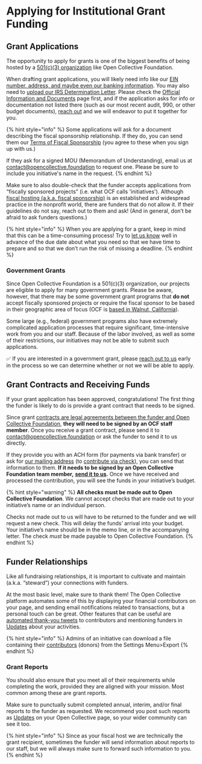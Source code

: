 # Applying for Institutional Grant Funding

## Grant Applications

The opportunity to apply for grants is one of the biggest benefits of being hosted by a [501(c)(3) organization](https://docs.opencollective.foundation/about/fiscal-hosting#what-does-501-c-3-mean) like Open Collective Foundation.

When drafting grant applications, you will likely need info like our [EIN number, address, and maybe even our banking information](https://docs.opencollective.foundation/about/official-information-and-documents). You may also need to [upload our IRS Determination Letter](https://docs.opencollective.foundation/about/official-information-and-documents). Please check the [Official Information and Documents](https://docs.opencollective.foundation/about/official-information-and-documents) page first, and if the application asks for info or documentation not listed there (such as our most recent audit, 990, or other budget documents), [reach out](mailto:contact@opencollective.foundation) and we will endeavor to put it together for you.  

{% hint style="info" %}
Some applications will ask for a document describing the fiscal sponsorship relationship. If they do, you can send them our [Terms of Fiscal Sponsorship](../getting-started/terms.md) (you agree to these when you sign up with us.) 

If they ask for a signed MOU (Memorandum of Understanding), email us at [contact@opencollective.foundation](mailto:%20contact@opencollective.foundation) to request one. Please be sure to include you initiative's name in the request.
{% endhint %}

Make sure to also double-check that the funder accepts applications from “fiscally sponsored projects” (i.e. what OCF calls 'initiatives'). Although [fiscal hosting (a.k.a. fiscal sponsorship)](https://docs.opencollective.foundation/about/fiscal-hosting) is an established and widespread practice in the nonprofit world, there are funders that do not allow it. If their guidelines do not say, reach out to them and ask! (And in general, don’t be afraid to ask funders questions.)

{% hint style="info" %}
When you are applying for a grant, keep in mind that this can be a time-consuming process! Try to [let us know](mailto:contact@opencollective.foundation) well in advance of the due date about what you need so that we have time to prepare and so that we don’t run the risk of missing a deadline.
{% endhint %}

### **Government Grants**

Since Open Collective Foundation is a 501(c)(3) organization, our projects are eligible to apply for many government grants. Please be aware, however, that there may be some government grant programs that **do not** accept fiscally sponsored projects or require the fiscal sponsor to be based in their geographic area of focus (OCF is [based in Walnut, California](https://docs.opencollective.foundation/about/official-information-and-documents#address)).

Some large (e.g., federal) government programs also have extremely complicated application processes that require significant, time-intensive work from you and our staff. Because of the labor involved, as well as some of their restrictions, our initiatives may not be able to submit such applications.

:white_check_mark: If you are interested in a government grant, please [reach out to us](mailto:contact@opencollective.foundation) early in the process so we can determine whether or not we will be able to apply.

## Grant Contracts and Receiving Funds

If your grant application has been approved, congratulations! The first thing the funder is likely to do is provide a grant contract that needs to be signed.

Since grant [contracts are legal agreements between the funder and Open Collective Foundation](https://docs.opencollective.foundation/how-it-works/processes-and-limitations), **they will need to be signed by an OCF staff member**. Once you receive a grant contract, please send it to [contact@opencollective.foundation](mailto:contact@opencollective.foundation) or ask the funder to send it to us directly.

If they provide you with an ACH form (for payments via bank transfer) or ask for [our mailing address](https://docs.opencollective.foundation/about/official-information-and-documents#address) (to [contribute via check](https://docs.opencollective.foundation/how-it-works/financial-contributions#check-contributions)), you can send that information to them. **If it needs to be signed by an Open Collective Foundation team member,** [**send it to us**](mailto:contact@opencollective.foundation)**.** Once we have received and processed the contribution, you will see the funds in your initiative’s budget.

{% hint style="warning" %}
**All checks must be made out to Open Collective Foundation**. We cannot accept checks that are made out to your initiative’s name or an individual person.

Checks not made out to us will have to be returned to the funder and we will request a new check. This will delay the funds’ arrival into your budget. Your initiative’s name should be in the memo line, or in the accompanying letter. The check _must_ be made payable to Open Collective Foundation.
{% endhint %}

## Funder Relationships

Like all fundraising relationships, it is important to cultivate and maintain (a.k.a. “steward”) your connections with funders.

At the most basic level, make sure to thank them! The Open Collective platform automates some of this by displaying your financial contributors on your page, and sending email notifications related to transactions, but a personal touch can be great. Other features that can be useful are [automated thank-you tweets](https://docs.opencollective.com/help/collectives/integrations#twitter-integration) to contributors and mentioning funders in [Updates](https://docs.opencollective.com/help/collectives/communication#updates) about your activities. 

{% hint style="info" %}
Admins of an initiative can download a file containing their [contributors](https://docs.opencollective.com/help/collectives/data-export#export-csv) (donors) from the Settings Menu>Export
{% endhint %}

### **Grant Reports**

You should also ensure that you meet all of their requirements while completing the work, provided they are aligned with your mission. Most common among these are grant reports.

Make sure to punctually submit completed annual, interim, and/or final reports to the funder as requested. We recommend you post such reports as [Updates](https://docs.opencollective.com/help/collectives/communication#updates) on your Open Collective page, so your wider community can see it too.

{% hint style="info" %}
Since as your fiscal host we are technically the grant recipient, sometimes the funder will send information about reports to our staff, but we will always make sure to forward such information to you.
{% endhint %}
